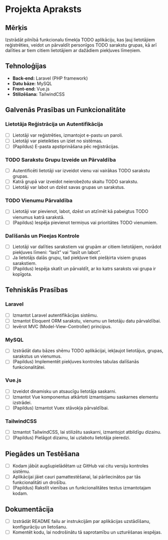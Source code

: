 # Projekta Apraksts

## Mērķis
Izstrādāt pilnībā funkcionalu tīmekļa TODO aplikāciju, kas ļauj lietotājiem reģistrēties, veidot un pārvaldīt personīgos TODO sarakstu grupas, kā arī dalīties ar tiem citiem lietotājiem ar dažādiem piekļuves līmeņiem.

## Tehnoloģijas
- **Back-end:** Laravel (PHP framework)
- **Datu bāze:** MySQL
- **Front-end:** Vue.js
- **Stilizēšana:** TailwindCSS

## Galvenās Prasības un Funkcionalitāte

### Lietotāja Reģistrācija un Autentifikācija
- [ ] Lietotāji var reģistrēties, izmantojot e-pastu un paroli.
- [ ] Lietotāji var pieteikties un iziet no sistēmas.
- [ ] (Papildus) E-pasta apstiprināšana pēc reģistrācijas.

### TODO Sarakstu Grupu Izveide un Pārvaldība
- [ ] Autentificēti lietotāji var izveidot vienu vai vairākas TODO sarakstu grupas.
- [ ] Katrā grupā var izveidot neierobežotu skaitu TODO sarakstu.
- [ ] Lietotāji var labot un dzēst savas grupas un sarakstus.

### TODO Vienumu Pārvaldība
- [ ] Lietotāji var pievienot, labot, dzēst un atzīmēt kā pabeigtus TODO vienumus katrā sarakstā.
- [ ] (Papildus) Iespēja pievienot termiņus vai prioritātes TODO vienumiem.

### Dalīšanās un Pieejas Kontrole
- [ ] Lietotāji var dalīties sarakstiem vai grupām ar citiem lietotājiem, norādot piekļuves līmeni: “lasīt” vai “lasīt un labot”.
- [ ] Ja lietotājs dalās grupu, tad piekļuve tiek piešķirta visiem grupas sarakstiem.
- [ ] (Papildus) Iespēja skatīt un pārvaldīt, ar ko katrs saraksts vai grupa ir kopīgota.

## Tehniskās Prasības

### Laravel
- [ ] Izmantot Laravel autentifikācijas sistēmu.
- [ ] Izmantot Eloquent ORM sarakstu, vienumu un lietotāju datu pārvaldībai.
- [ ] Ievērot MVC (Model-View-Controller) principus.

### MySQL
- [ ] Izstrādāt datu bāzes shēmu TODO aplikācijai, iekļaujot lietotājus, grupas, sarakstus un vienumus.
- [ ] (Papildus) Implementēt piekļuves kontroles tabulas dalīšanās funkcionalitātei.

### Vue.js
- [ ] Izveidot dinamisku un atsaucīgu lietotāja saskarni.
- [ ] Izmantot Vue komponentus atkārtoti izmantojamu saskarnes elementu izstrādei.
- [ ] (Papildus) Izmantot Vuex stāvokļa pārvaldībai.

### TailwindCSS
- [ ] Izmantot TailwindCSS, lai stilizētu saskarni, izmantojot atbildīgu dizainu.
- [ ] (Papildus) Pielāgot dizainu, lai uzlabotu lietotāja pieredzi.

## Piegādes un Testēšana
- [ ] Kodam jābūt augšupielādētam uz GitHub vai citu versiju kontroles sistēmu.
- [ ] Aplikācijai jāiet cauri pamattestēšanai, lai pārliecinātos par tās funkcionalitāti un drošību.
- [ ] (Papildus) Rakstīt vienības un funkcionalitātes testus izmantotajam kodam.

## Dokumentācija
- [ ] Izstrādāt README failu ar instrukcijām par aplikācijas uzstādīšanu, konfigurāciju un lietošanu.
- [ ] Komentēt kodu, lai nodrošinātu tā saprotamību un uzturēšanas iespējas.

